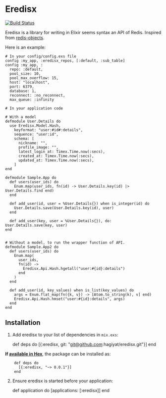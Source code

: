 # Eredisx

[![Build Status](https://travis-ci.org/hagiyat/eredisx.svg?branch=master)](https://travis-ci.org/hagiyat/eredisx)

Eredisx is a library for writing in Elixir seems syntax an API of Redis.
Inspired from [redis-objects](https://github.com/nateware/redis-objects).

Here is an example:

```
# In your config/config.exs file
config :my_app, :eredisx_repos, [:default, :sub_table]
config :my_app, :
  repo: :default,
  pool_size: 10,
  pool_max_overflow: 15,
  host: "localhost",
  port: 6379,
  database: 1,
  reconnect: :no_reconnect,
  max_queue: :infinity

# In your application code

# With a model
defmodule User.Details do
  use Eredisx.Model.Hash,
    keyformat: "user:#id#:details",
    sequence: "user:id",
    schema: [
      nickname: "",
      profile_image: "",
      latest_login_at: Timex.Time.now(:secs),
      created_at: Timex.Time.now(:secs),
      updated_at: Timex.Time.now(:secs),
    ]
end

defmodule Sample.App do
  def users(user_ids) do
    Enum.map(user_ids, fn(id) -> User.Details.key(id) |> User.Details.find end)
  end

  def add_user(id, user = %User.Details{}) when is_integer(id) do
    User.Details.save(User.Details.key(id), user)
  end

  def add_user(key, user = %User.Details{}), do: User.Details.save(key, user)
end


# Without a model, to run the wrapper function of API.
defmodule Sample.App2 do
  def users(user_ids) do
    Enum.map(
      user_ids,
      fn(id) ->
        Eredisx.Api.Hash.hgetall("user:#{id}:details")
      end
    )
  end

  def add_user(id, key_values) when is_list(key_values) do
    args = Enum.flat_map(fn({k, v}) -> [Atom.to_string(k), v] end)
    Eredisx.Api.Hash.hmset("user:#{id}:details", args)
  end
end
```

## Installation

  1. Add eredisx to your list of dependencies in `mix.exs`:

        def deps do
          [{:eredisx, git: "git@github.com:hagiyat/eredisx.git"}]
        end

  **If [available in Hex](https://hex.pm/docs/publish)**, the package can be installed as:
  
        def deps do
          [{:eredisx, "~> 0.0.1"}]
        end

  2. Ensure eredisx is started before your application:

        def application do
          [applications: [:eredisx]]
        end

